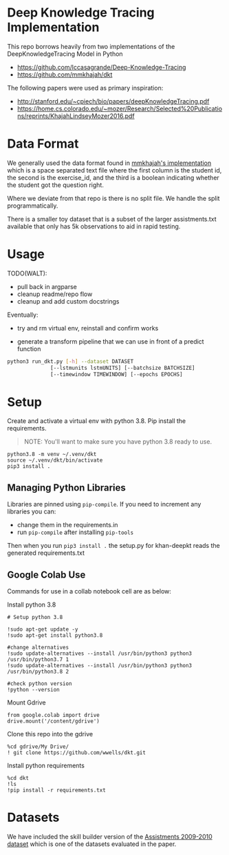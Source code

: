 # Deep Knowledge Tracing Implementation

This repo borrows heavily from two implementations of the DeepKnowledgeTracing Model in Python
* https://github.com/lccasagrande/Deep-Knowledge-Tracing
* https://github.com/mmkhajah/dkt

The following papers were used as primary inspiration:

* http://stanford.edu/~cpiech/bio/papers/deepKnowledgeTracing.pdf
* https://home.cs.colorado.edu/~mozer/Research/Selected%20Publications/reprints/KhajahLindseyMozer2016.pdf


# Data Format

We generally used the data format found in [mmkhajah's implementation](https://github.com/mmkhajah/dkt) which is a space separated text file
where the first column is the student id, the second is the exercise_id, and the third is a boolean indicating whether the student got the question right.

Where we deviate from that repo is there is no split file.   We handle the split programmatically.

There is a smaller toy dataset that is a subset of the larger assistments.txt available that only has 5k observations to aid in rapid testing.

# Usage

TODO(WALT):

* pull back in argparse
* cleanup readme/repo flow
* cleanup and add custom docstrings

Eventually:
* try and rm virtual env, reinstall and confirm works

* generate a transform pipeline that we can use in front of a predict function

```sh
python3 run_dkt.py [-h] --dataset DATASET
              [--lstmunits lstmUNITS] [--batchsize BATCHSIZE]
              [--timewindow TIMEWINDOW] [--epochs EPOCHS]
```
# Setup

Create and activate a virtual env with python 3.8.   Pip install the requirements.

> NOTE:   You'll want to make sure you have python 3.8 ready to use.

```
python3.8 -m venv ~/.venv/dkt
source ~/.venv/dkt/bin/activate
pip3 install .
```

## Managing Python Libraries

Libraries are pinned using `pip-compile`.   If you need to increment any libraries you can:
* change them in the requirements.in
* run `pip-compile` after installing `pip-tools`

Then when you run `pip3 install .` the setup.py for khan-deepkt reads the generated requirements.txt

## Google Colab Use

Commands for use in a collab notebook cell are as below:

Install python 3.8
```
# Setup python 3.8

!sudo apt-get update -y
!sudo apt-get install python3.8

#change alternatives
!sudo update-alternatives --install /usr/bin/python3 python3 /usr/bin/python3.7 1
!sudo update-alternatives --install /usr/bin/python3 python3 /usr/bin/python3.8 2

#check python version
!python --version
```

Mount Gdrive
```
from google.colab import drive
drive.mount('/content/gdrive')
```

Clone this repo into the gdrive
```
%cd gdrive/My Drive/
! git clone https://github.com/wwells/dkt.git
```

Install python requirements
```
%cd dkt
!ls
!pip install -r requirements.txt
```

# Datasets

We have included the skill builder version of the [Assistments 2009-2010 dataset](https://sites.google.com/site/assistmentsdata/home/assistment-2009-2010-data/skill-builder-data-2009-2010) which is one of the datasets evaluated in the paper.